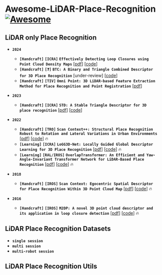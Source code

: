 # Awesome-LiDAR-Place-Recognition [![Awesome](https://awesome.re/badge.svg)](https://awesome.re)

## LiDAR only Place Recognition
- __`2024`__
    -  __`[Handcraft]`__ __`[ICRA]`__ __`Effectively Detecting Loop Closures using Point Cloud Density Maps`__ [[pdf](https://www.ipb.uni-bonn.de/wp-content/papercite-data/pdf/gupta2024icra.pdf)] [[code](https://github.com/PRBonn/MapClosures)]
  -  __`[Handcraft]`__ __`[❓]`__ __`BTC: A Binary and Triangle Combined Descriptor for 3D Place Recognition`__ [under-review] [[code](https://github.com/hku-mars/btc_descriptor)]
  -  __`[Handcraft]`__ __`[TIV]`__ __`Omni Point: 3D LiDAR-based Feature Extraction Method for Place Recognition and Point Registration`__ [[pdf](https://ieeexplore.ieee.org/stamp/stamp.jsp?tp=&arnumber=10378877)]

- __`2023`__
  -  __`[Handcraft]`__ __`[ICRA]`__ __`STD: A Stable Triangle Descriptor for 3D place recognition`__ [[pdf](https://arxiv.org/pdf/2209.12435.pdf)] [[code](https://github.com/hku-mars/STD)]

- __`2022`__
    -  __`[Handcraft]`__ __`[TRO]`__ __`Scan Context++: Structural Place Recognition Robust to Rotation and Lateral Variations in Urban Environments`__ [[pdf](https://arxiv.org/pdf/2109.13494.pdf)] [[code](https://github.com/gisbi-kim/scancontext_tro)] 🔥
    -  __`[Learning]`__ __`[ICRA]`__ __`LoGG3D-Net: Locally Guided Global Descriptor Learning for 3D Place Recognition`__ [[pdf](https://arxiv.org/pdf/2109.08336.pdf)] [[code](https://github.com/csiro-robotics/LoGG3D-Net)] 🔥
     -  __`[Learning]`__ __`[RAL/IROS]`__ __`OverlapTransformer: An Efficient and Yaw-Angle-Invariant Transformer Network for LiDAR-Based Place Recognition`__ [[pdf](https://arxiv.org/pdf/2203.03397.pdf)] [[code](https://github.com/haomo-ai/OverlapTransformer)] 🔥


- __`2018`__
  -  __`[Handcraft]`__ __`[IROS]`__ __`Scan Context: Egocentric Spatial Descriptor for Place Recognition Within 3D Point Cloud Map`__ [[pdf](https://ieeexplore.ieee.org/stamp/stamp.jsp?tp=&arnumber=8593953)] [[code](https://github.com/gisbi-kim/scancontext)] 🔥

- __`2016`__
  -  __`[Handcraft]`__ __`[IROS]`__ __`M2DP: A novel 3D point cloud descriptor and its application in loop closure detection`__ [[pdf](https://ieeexplore.ieee.org/stamp/stamp.jsp?tp=&arnumber=7759060)] [[code](https://github.com/LiHeUA/M2DP)] 🔥


## LiDAR Place Recognition Datasets
- __`single session`__
- __`multi session`__
- __`multi-robot session`__

## LiDAR Place Recognition Utils
